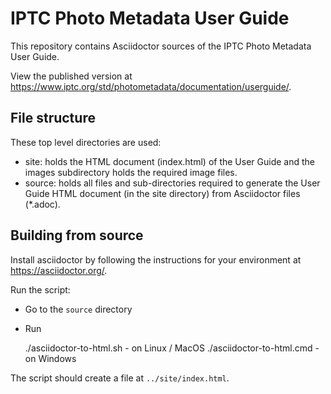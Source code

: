 # IPTC Photo Metadata User Guide

This repository contains Asciidoctor sources of the IPTC Photo Metadata User Guide.

View the published version at https://www.iptc.org/std/photometadata/documentation/userguide/.

## File structure

These top level directories are used:

* site: holds the HTML document (index.html) of the User Guide and the images subdirectory
holds the required image files.
* source: holds all files and sub-directories required to generate the User Guide HTML
document (in the site directory) from Asciidoctor files (*.adoc).

## Building from source

Install asciidoctor by following the instructions for your environment at
https://asciidoctor.org/.

Run the script:

* Go to the `source` directory
* Run

    ./asciidoctor-to-html.sh - on Linux / MacOS
    ./asciidoctor-to-html.cmd - on Windows

The script should create a file at `../site/index.html`.
